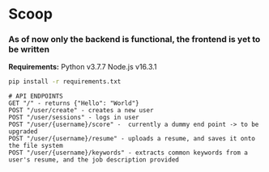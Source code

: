 # Scoop
### As of now only the backend is functional, the frontend is yet to be written
**Requirements:**
Python v3.7.7
Node.js v16.3.1

```bash
pip install -r requirements.txt
```

```
# API ENDPOINTS
GET "/" - returns {"Hello": "World"}
POST "/user/create" - creates a new user
POST "/user/sessions" - logs in user
POST "/user/{username}/score" -  currently a dummy end point -> to be upgraded
POST "/user/{username}/resume" - uploads a resume, and saves it onto the file system
POST "/user/{username}/keywords" - extracts common keywords from a user's resume, and the job description provided
```

